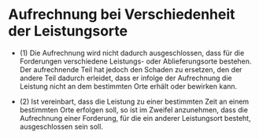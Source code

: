 # Aufrechnung bei Verschiedenheit der Leistungsorte

- (1) Die Aufrechnung wird nicht dadurch ausgeschlossen, dass für die Forderungen verschiedene Leistungs- oder Ablieferungsorte bestehen. Der aufrechnende Teil hat jedoch den Schaden zu ersetzen, den der andere Teil dadurch erleidet, dass er infolge der Aufrechnung die Leistung nicht an dem bestimmten Orte erhält oder bewirken kann.

- (2) Ist vereinbart, dass die Leistung zu einer bestimmten Zeit an einem bestimmten Orte erfolgen soll, so ist im Zweifel anzunehmen, dass die Aufrechnung einer Forderung, für die ein anderer Leistungsort besteht, ausgeschlossen sein soll.

